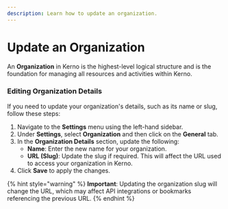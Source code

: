 ```yaml
---
description: Learn how to update an organization.
---
```


# Update an Organization

An **Organization** in Kerno is the highest-level logical structure and is the foundation for managing all resources and activities within Kerno.

### **Editing Organization Details**

If you need to update your organization's details, such as its name or slug, follow these steps:

1. Navigate to the **Settings** menu using the left-hand sidebar.
2. Under **Settings**, select **Organization** and then click on the **General** tab.
3. In the **Organization Details** section, update the following:
   * **Name**: Enter the new name for your organization.
   * **URL (Slug)**: Update the slug if required. This will affect the URL used to access your organization in Kerno.
4. Click **Save** to apply the changes.

{% hint style="warning" %}
**Important**: Updating the organization slug will change the URL, which may affect API integrations or bookmarks referencing the previous URL.
{% endhint %}
